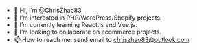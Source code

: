 - 👋 Hi, I’m @ChrisZhao83
- 👀 I’m interested in PHP/WordPress/Shopify projects.
- 🌱 I’m currently learning React.js and Vue.js.
- 💞️ I’m looking to collaborate on ecommerce projects.
- 📫 How to reach me: send email to chriszhao83@outlook.com
